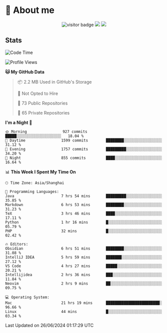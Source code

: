 <!-- ![](https://youpai.roccoshi.top/img/20200804214216.png) -->

# 🧐 About me
 
<p align="center">
<img src="https://visitor-badge.laobi.icu/badge?page_id=Lincest.Lincest&title=hits" alt="visitor badge"/>
<a href="mailto:imroccoshi@gmail.com"><img src="https://img.shields.io/badge/gmail-imroccoshi%40gmail.com-red"></a>
<a href="https://blog.roccoshi.top"><img src="https://img.shields.io/badge/blog-roccoshi-green"></a>
</p>

## Stats

<!--START_SECTION:waka-->
![Code Time](http://img.shields.io/badge/Code%20Time-1%2C324%20hrs%205%20mins-blue)

![Profile Views](http://img.shields.io/badge/Profile%20Views-0-blue)

**🐱 My GitHub Data** 

> 📦 2.2 MB Used in GitHub's Storage 
 > 
> 🚫 Not Opted to Hire
 > 
> 📜 73 Public Repositories 
 > 
> 🔑 65 Private Repositories 
 > 
**I'm a Night 🦉** 

```text
🌞 Morning                927 commits         █████░░░░░░░░░░░░░░░░░░░░   18.04 % 
🌆 Daytime                1599 commits        ████████░░░░░░░░░░░░░░░░░   31.12 % 
🌃 Evening                1757 commits        █████████░░░░░░░░░░░░░░░░   34.20 % 
🌙 Night                  855 commits         ████░░░░░░░░░░░░░░░░░░░░░   16.64 % 
```


📊 **This Week I Spent My Time On** 

```text
🕑︎ Time Zone: Asia/Shanghai

💬 Programming Languages: 
Java                     7 hrs 54 mins       █████████░░░░░░░░░░░░░░░░   35.85 % 
Markdown                 6 hrs 53 mins       ████████░░░░░░░░░░░░░░░░░   31.23 % 
TeX                      3 hrs 46 mins       ████░░░░░░░░░░░░░░░░░░░░░   17.11 % 
Python                   1 hr 16 mins        █░░░░░░░░░░░░░░░░░░░░░░░░   05.79 % 
PHP                      32 mins             █░░░░░░░░░░░░░░░░░░░░░░░░   02.42 % 

🔥 Editors: 
Obsidian                 6 hrs 51 mins       ████████░░░░░░░░░░░░░░░░░   31.08 % 
IntelliJ IDEA            5 hrs 59 mins       ███████░░░░░░░░░░░░░░░░░░   27.12 % 
VS Code                  4 hrs 27 mins       █████░░░░░░░░░░░░░░░░░░░░   20.21 % 
Intellijidea             2 hrs 36 mins       ███░░░░░░░░░░░░░░░░░░░░░░   11.84 % 
Neovim                   2 hrs 9 mins        ██░░░░░░░░░░░░░░░░░░░░░░░   09.75 % 

💻 Operating System: 
Mac                      21 hrs 19 mins      ████████████████████████░   96.66 % 
Linux                    44 mins             █░░░░░░░░░░░░░░░░░░░░░░░░   03.34 % 
```


 Last Updated on 26/06/2024 01:17:29 UTC
<!--END_SECTION:waka-->


